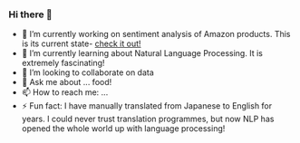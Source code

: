 ### Hi there 👋


- 🔭 I’m currently working on sentiment analysis of Amazon products. This is its current state- [check it out!](https://github.com/Akika-Shibata/finalCapstone/tree/main) 
- 🌱 I’m currently learning about Natural Language Processing. It is extremely fascinating!
- 👯 I’m looking to collaborate on data
- 💬 Ask me about ... food!
- 📫 How to reach me: ...
- ⚡ Fun fact: I have manually translated from Japanese to English for years. I could never trust translation programmes, but now NLP has opened the whole world up with language processing!

